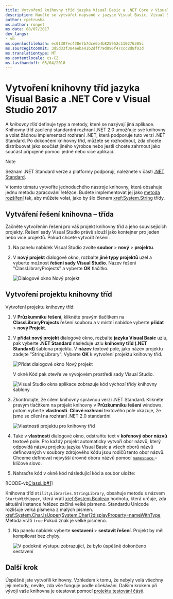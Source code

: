 ```yaml
---
title: Vytvoření knihovny tříd jazyka Visual Basic a .NET Core v Visual Studio 2017
description: Naučte se vytvářet napsané v jazyce Visual Basic, Visual Studio 2017 pomocí knihovny tříd
author: rpetrusha
ms.author: ronpet
ms.date: 08/07/2017
dev_langs:
- vb
ms.openlocfilehash: ec01307ec438e7b7dce6b4b825952c110276305c
ms.sourcegitcommit: 3d5d33f384eeba41b2dff79d096f47ccc8d8f03d
ms.translationtype: MT
ms.contentlocale: cs-CZ
ms.lasthandoff: 05/04/2018
---
```

# <a name="building-a-class-library-with-visual-basic-and-net-core-in-visual-studio-2017"></a>Vytvoření knihovny tříd jazyka Visual Basic a .NET Core v Visual Studio 2017

A *knihovny tříd* definuje typy a metody, které se nazývají jiná aplikace. Knihovny tříd zacílený standardní rozhraní .NET 2.0 umožňuje své knihovny a volat žádnou implementaci rozhraní .NET, která podporuje tuto verzi .NET Standard. Po dokončení knihovny tříd, můžete se rozhodnout, zda chcete distribuovat jako součást jiného výrobce nebo jestli chcete zahrnout jako součást připojené pomocí jedné nebo více aplikací.

> [!NOTE]
> Seznam .NET Standard verze a platformy podporují, naleznete v části [.NET Standard](../../standard/net-standard.md).

V tomto tématu vytvoříte jednoduchého nástroje knihovny, která obsahuje jednu metodu zpracování řetězce. Budete implementovat jej jako [metoda rozšíření](../../visual-basic/programming-guide/language-features/procedures/extension-methods.md) tak, aby můžete volat, jako by šlo členem <xref:System.String> třídy.

## <a name="creating-a-class-library-solution"></a>Vytváření řešení knihovna – třída

Začněte vytvořením řešení pro váš projekt knihovny tříd a jeho souvisejících projekty. Řešení sady Visual Studio právě slouží jako kontejner pro jeden nebo více projektů. Pokud chcete vytvořit řešení:

1. Na panelu nabídek Visual Studio zvolte **soubor** > **nový** > **projektu**.

1. V **nový projekt** dialogové okno, rozbalte **jiné typy projektů** uzel a vyberte možnost **řešení sady Visual Studio**. Název řešení "ClassLibraryProjects" a vyberte **OK** tlačítko.

   ![Dialogové okno Nový projekt](./media/library-with-visual-studio/newproject.png)

## <a name="creating-the-class-library-project"></a>Vytvoření projektu knihovny tříd

Vytvoření projektu knihovny tříd:

1. V **Průzkumníku řešení**, klikněte pravým tlačítkem na **ClassLibraryProjects** řešení souboru a v místní nabídce vyberte **přidat** > **nový Projekt**.

1. V **přidat nový projekt** dialogové okno, rozbalte **jazyka Visual Basic** uzlu, pak vyberte **.NET Standard** následuje uzlu **knihovny tříd (.NET Standard)**  šablona projektu. V **název** textové pole, jako název projektu zadejte "StringLibrary". Vyberte **OK** k vytvoření projektu knihovny tříd.

   ![Přidat dialogové okno Nový projekt](./media/vb-library-with-visual-studio/libproject.png)

   V okně Kód pak otevře ve vývojovém prostředí sady Visual Studio. 
 
   ![Visual Studio okna aplikace zobrazuje kód výchozí třídy knihovny šablony](./media/vb-library-with-visual-studio/stringlibrary.png)

1. Zkontrolujte, že cílem knihovny správnou verzi .NET Standard. Klikněte pravým tlačítkem na projekt knihovny v **Průzkumníku řešení** windows, potom vyberte **vlastnosti**. **Cílové rozhraní** textového pole ukazuje, že jsme se cílení na rozhraní .NET 2.0 standardní.

   ![Vlastnosti projektu pro knihovny tříd](./media/library-with-visual-studio/properties.png)

1. Také v **vlastnosti** dialogové okno, odstraňte text v **kořenový obor názvů** textové pole. Pro každý projekt automaticky vytvoří obor názvů, který odpovídá názvu projektu jazyka Visual Basic a všech oborů názvů definovaných v soubory zdrojového kódu jsou rodičů tento obor názvů. Chceme definovat nejvyšší úrovně oboru názvů pomocí [ `namespace` ](../../visual-basic/language-reference/statements/namespace-statement.md) – klíčové slovo.
  
1. Nahraďte kód v okně kód následující kód a soubor uložte:

  [!CODE-vb[ClassLib#1](../../../samples/snippets/core/tutorials/vb-library-with-visual-studio/stringlibrary.vb)]

   Knihovna tříd `UtilityLibraries.StringLibrary`, obsahuje metodu s názvem `StartsWithUpper`, která vrátí <xref:System.Boolean> hodnotu, která určuje, zda aktuální instance řetězec začíná velké písmeno. Standardu Unicode rozlišuje velká písmena z malých písmen. <xref:System.Char.IsUpper(System.Char)?displayProperty=nameWithType> Metoda vrátí `true` Pokud znak je velké písmeno.

1. Na panelu nabídek vyberte **sestavení** > **sestavit řešení**. Projekt by měl kompilovat bez chyby.

   ![V podokně výstupu zobrazující, že bylo úspěšně dokončeno sestavení](./media/library-with-visual-studio/buildsucceeds.png)



## <a name="next-step"></a>Další krok

Úspěšně jste vytvořili knihovny. Vzhledem k tomu, že nebyly volá všechny její metody, nevíte, zda vše funguje podle očekávání. Dalším krokem při vývoji vaše knihovna je otestovat pomocí [projektu testování částí](testing-library-with-visual-studio.md).
